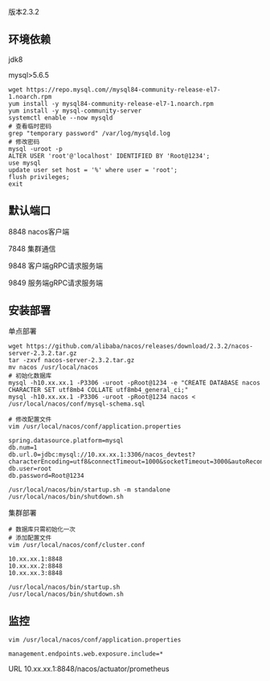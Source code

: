 
版本2.3.2

## 环境依赖

jdk8

mysql>5.6.5

```
wget https://repo.mysql.com//mysql84-community-release-el7-1.noarch.rpm
yum install -y mysql84-community-release-el7-1.noarch.rpm
yum install -y mysql-community-server
systemctl enable --now mysqld
# 查看临时密码
grep "temporary password" /var/log/mysqld.log
# 修改密码
mysql -uroot -p
ALTER USER 'root'@'localhost' IDENTIFIED BY 'Root@1234';
use mysql
update user set host = '%' where user = 'root';
flush privileges;
exit
```

## 默认端口

8848 nacos客户端

7848 集群通信

9848 客户端gRPC请求服务端

9849 服务端gRPC请求服务端

## 安装部署

单点部署

```
wget https://github.com/alibaba/nacos/releases/download/2.3.2/nacos-server-2.3.2.tar.gz
tar -zxvf nacos-server-2.3.2.tar.gz
mv nacos /usr/local/nacos
# 初始化数据库
mysql -h10.xx.xx.1 -P3306 -uroot -pRoot@1234 -e "CREATE DATABASE nacos CHARACTER SET utf8mb4 COLLATE utf8mb4_general_ci;"
mysql -h10.xx.xx.1 -P3306 -uroot -pRoot@1234 nacos < /usr/local/nacos/conf/mysql-schema.sql
```

```
# 修改配置文件
vim /usr/local/nacos/conf/application.properties

spring.datasource.platform=mysql
db.num=1
db.url.0=jdbc:mysql://10.xx.xx.1:3306/nacos_devtest?characterEncoding=utf8&connectTimeout=1000&socketTimeout=3000&autoReconnect=true
db.user=root
db.password=Root@1234
```

```
/usr/local/nacos/bin/startup.sh -m standalone
/usr/local/nacos/bin/shutdown.sh
```

集群部署

```
# 数据库只需初始化一次
# 添加配置文件
vim /usr/local/nacos/conf/cluster.conf

10.xx.xx.1:8848
10.xx.xx.2:8848
10.xx.xx.3:8848
```

```
/usr/local/nacos/bin/startup.sh
/usr/local/nacos/bin/shutdown.sh
```

## 监控

```
vim /usr/local/nacos/conf/application.properties

management.endpoints.web.exposure.include=*
```

URL 10.xx.xx.1:8848/nacos/actuator/prometheus

